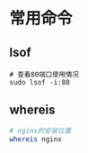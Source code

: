 # 常用命令

## lsof

```shell
# 查看80端口使用情况
sudo lsof -i:80
```

## whereis

```sh
# nginx的安装位置
whereis nginx
```